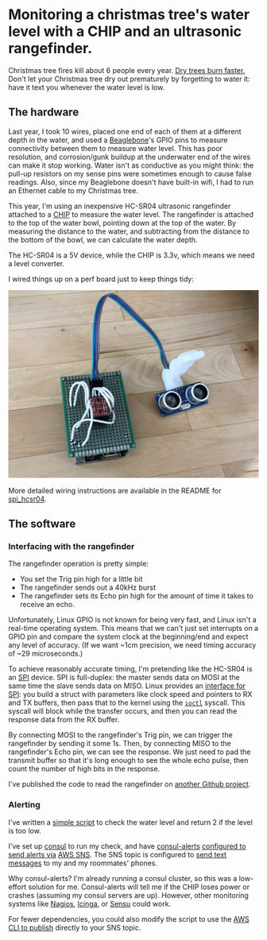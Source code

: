 # Monitoring a christmas tree's water level with a CHIP and an ultrasonic rangefinder.

Christmas tree fires kill about 6 people every year.
[Dry trees burn faster.](https://www.theverge.com/2017/11/28/16707896/christmas-tree-fires-nist-candles-decoration-flames)
Don't let your Christmas tree dry out prematurely by forgetting to water it:
have it text you whenever the water level is low.

## The hardware

Last year, I took 10 wires, placed one end of each of them at a different depth in the water, and used a [Beaglebone](https://beagleboard.org/bone)'s GPIO pins to measure connectivity between them to measure water level.
This has poor resolution, and corrosion/gunk buildup at the underwater end of the wires can make it stop working.
Water isn't as conductive as you might think:
 the pull-up resistors on my sense pins were sometimes enough to cause false readings.
Also, since my Beaglebone doesn't have built-in wifi, I had to run an Ethernet cable to my Christmas tree.

This year, I'm using an inexpensive HC-SR04 ultrasonic rangefinder attached to a [CHIP](https://getchip.com/pages/chip) to measure the water level.
The rangefinder is attached to the top of the water bowl, pointing down at the top of the water.
By measuring the distance to the water, and subtracting from the distance to the bottom of the bowl, we can calculate the water depth.

The HC-SR04 is a 5V device, while the CHIP is 3.3v, which means we need a level converter.

I wired things up on a perf board just to keep things tidy:

![A picture of the hardware sitting on a table](hardware.jpg)

More detailed wiring instructions are available in the README for [spi_hcsr04](https://github.com/EvanKrall/spi_hcsr04).

## The software

### Interfacing with the rangefinder

The rangefinder operation is pretty simple:

 - You set the Trig pin high for a little bit
 - The rangefinder sends out a 40kHz burst
 - The rangefinder sets its Echo pin high for the amount of time it takes to receive an echo.

Unfortunately, Linux GPIO is not known for being very fast, and Linux isn't a real-time operating system.
This means that we can't just set interrupts on a GPIO pin and compare the system clock at the beginning/end and expect any level of accuracy.
(If we want ~1cm precision, we need timing accuracy of ~29 microseconds.)

To achieve reasonably accurate timing, I'm pretending like the HC-SR04 is an [SPI](https://en.wikipedia.org/wiki/Serial_Peripheral_Interface_Bus) device.
SPI is full-duplex: the master sends data on MOSI at the same time the slave sends data on MISO.
Linux provides an [interface for SPI](https://www.kernel.org/doc/html/v4.11/driver-api/spi.html):
 you build a struct with parameters like clock speed and pointers to RX and TX buffers, then pass that to the kernel using the [`ioctl`](http://man7.org/linux/man-pages/man2/ioctl.2.html) syscall.
This syscall will block while the transfer occurs, and then you can read the response data from the RX buffer.

By connecting MOSI to the rangefinder's Trig pin, we can trigger the rangefinder by sending it some 1s.
Then, by connecting MISO to the rangefinder's Echo pin, we can see the response.
We just need to pad the transmit buffer so that it's long enough to see the whole echo pulse, then count the number of high bits in the response.

I've published the code to read the rangefinder on [another Github project](https://github.com/EvanKrall/spi_hcsr04).

### Alerting

I've written a [simple script](check_water_level.sh) to check the water level and return 2 if the level is too low.

I've set up [consul](https://github.com/hashicorp/consul) to run my check,
 and have [consul-alerts](https://github.com/AcalephStorage/consul-alerts)
 [configured to send alerts via](https://github.com/AcalephStorage/consul-alerts#amazon-web-services-simple-notification-service-sns)
 [AWS SNS](https://aws.amazon.com/sns/).
The SNS topic is configured to [send text messages](https://docs.aws.amazon.com/sns/latest/dg/sms_publish-to-topic.html) to my and my roommates' phones.

Why consul-alerts?
I'm already running a consul cluster, so this was a low-effort solution for me.
Consul-alerts will tell me if the CHIP loses power or crashes (assuming my consul servers are up).
However, other monitoring systems like [Nagios](https://www.nagios.org/), [Icinga](https://www.icinga.com/), or [Sensu](https://sensuapp.org/) could work.

For fewer dependencies, you could also modify the script to use the [AWS CLI to publish](https://docs.aws.amazon.com/cli/latest/userguide/cli-sqs-queue-sns-topic.html) directly to your SNS topic.
